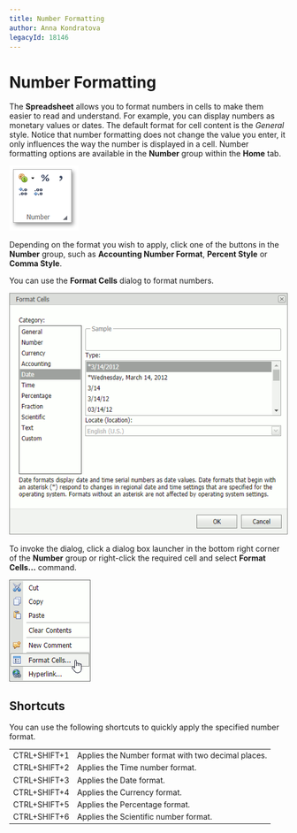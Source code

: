 ```yaml
---
title: Number Formatting
author: Anna Kondratova
legacyId: 18146
---
```

# Number Formatting
The **Spreadsheet** allows you to format numbers in cells to make them easier to read and understand. For example, you can display numbers as monetary values or dates. The default format for cell content is the _General_ style. Notice that number formatting does not change the value you enter, it only influences the way the number is displayed in a cell. Number formatting options are available in the **Number** group within the **Home** tab.

![EUD_ASPxSpreadsheet_Home_NumberPanel](../../../images/img26044.png)

Depending on the format you wish to apply, click one of the buttons in the **Number** group, such as **Accounting Number Format**, **Percent Style** or **Comma Style**.

You can use the **Format Cells** dialog to format numbers. 

![EUD_ASPxSpreadsheet_FormatCellsDialog](../../../images/spreadsheet-cell-formatting-dialog.png)

To invoke the dialog, click a dialog box launcher in the bottom right corner of the **Number** group or right-click the required cell and select **Format Cells...** command.

![EUD_ASPxSpreadsheet_ContextMenu_FormatCells](../../../images/spreadsheet-cell-formatting-context-menu.png)


## Shortcuts

You can use the following shortcuts to quickly apply the specified number format.

|  |  |
|---|---|
| CTRL+SHIFT+1 | Applies the Number format with two decimal places. |
| CTRL+SHIFT+2 | Applies the Time number format. |
| CTRL+SHIFT+3 | Applies the Date format. |
| CTRL+SHIFT+4 | Applies the Currency format. |
| CTRL+SHIFT+5 | Applies the Percentage format. |
| CTRL+SHIFT+6 | Applies the Scientific number format. |
